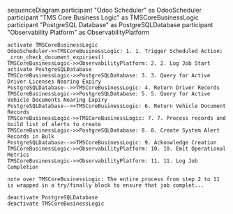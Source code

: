 sequenceDiagram
    participant "Odoo Scheduler" as OdooScheduler
    participant "TMS Core Business Logic" as TMSCoreBusinessLogic
    participant "PostgreSQL Database" as PostgreSQLDatabase
    participant "Observability Platform" as ObservabilityPlatform

    activate TMSCoreBusinessLogic
    OdooScheduler->>TMSCoreBusinessLogic: 1. 1. Trigger Scheduled Action: _cron_check_document_expiries()
    TMSCoreBusinessLogic->>ObservabilityPlatform: 2. 2. Log Job Start
    activate PostgreSQLDatabase
    TMSCoreBusinessLogic->>PostgreSQLDatabase: 3. 3. Query for Active Driver Licenses Nearing Expiry
    PostgreSQLDatabase-->>TMSCoreBusinessLogic: 4. Return Driver Records
    TMSCoreBusinessLogic->>PostgreSQLDatabase: 5. 5. Query for Active Vehicle Documents Nearing Expiry
    PostgreSQLDatabase-->>TMSCoreBusinessLogic: 6. Return Vehicle Document Records
    TMSCoreBusinessLogic->>TMSCoreBusinessLogic: 7. 7. Process records and build list of alerts to create
    TMSCoreBusinessLogic->>PostgreSQLDatabase: 8. 8. Create System Alert Records in Bulk
    PostgreSQLDatabase-->>TMSCoreBusinessLogic: 9. Acknowledge Creation
    TMSCoreBusinessLogic->>ObservabilityPlatform: 10. 10. Emit Operational Metrics
    TMSCoreBusinessLogic->>ObservabilityPlatform: 11. 11. Log Job Completion

    note over TMSCoreBusinessLogic: The entire process from step 2 to 11 is wrapped in a try/finally block to ensure that job complet...

    deactivate PostgreSQLDatabase
    deactivate TMSCoreBusinessLogic
